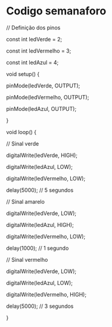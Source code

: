 # Codigo semanaforo

// Definição dos pinos

const int ledVerde = 2;

const int ledVermelho = 3;

const int ledAzul = 4;

void setup() {

  pinMode(ledVerde, OUTPUT);
  
  pinMode(ledVermelho, OUTPUT);
  
  pinMode(ledAzul, OUTPUT);
  
}

void loop() {

  // Sinal verde 
  
  digitalWrite(ledVerde, HIGH);
  
  digitalWrite(ledAzul, LOW);
  
  digitalWrite(ledVermelho, LOW);
  
  delay(5000); // 5 segundos

  // Sinal amarelo 
  
  digitalWrite(ledVerde, LOW);
  
  digitalWrite(ledAzul, HIGH);
  
  digitalWrite(ledVermelho, LOW);
  
  delay(1000); // 1 segundo

  // Sinal vermelho
  
  digitalWrite(ledVerde, LOW);
  
  digitalWrite(ledAzul, LOW);
  
  digitalWrite(ledVermelho, HIGH);
  
  delay(5000); // 3 segundos
  
}
